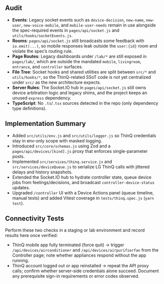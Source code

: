 ## Audit
- **Events**: Legacy socket events such as `device-decision`, `new-name`, `new-user`, `new-voice-mobile`, and `mobile-user-needs` remain in use alongside the spec-required events in `pages/api/socket.js` and `utils/hooks/socketEvents.js`.
- **Rooms**: `pages/api/socket.js` still broadcasts some feedback with `io.emit(...)`, so mobile responses leak outside the `user:{id}` room and violate the spec’s routing rule.
- **Page Routes**: Legacy dashboards under `/lab/*` are still exposed in `pages/lab/`, which are outside the mandated `mobile`, `livingroom`, `entrance`, and `controller` surfaces.
- **File Tree**: Socket hooks and shared utilities are split between `src/*` and `utils/hooks/*`, so the ThinQ-related SSoT code is not yet centralized under `src/` as the new architecture expects.
- **Server Rules**: The Socket.IO hub in `pages/api/socket.js` still owns device arbitration logic and legacy shims, and the project keeps an unused `express` dependency.
- **TypeScript**: No `.ts`/`.tsx` sources detected in the repo (only dependency type definitions).

## Implementation Summary
- Added `src/utils/env.js` and `src/utils/logger.js` so ThinQ credentials stay in env-only scope with masked logging.
- Introduced `src/core/schemas.js` using Zod and a `pages/api/devices/[kind].js` proxy that enforces single-parameter posts.
- Implemented `src/services/thinq.service.js` and `src/services/deviceQueue.js` to serialize LG ThinQ calls with jittered delays and history snapshots.
- Extended the Socket.IO hub to hydrate controller state, queue device jobs from feelings/decisions, and broadcast `controller-device-status` updates.
- Upgraded `/controller` UI with a Device Actions panel (queue timeline, manual tests) and added Vitest coverage in `tests/thinq.spec.js` (`yarn test`).

## Connectivity Tests
Perform these two checks in a staging or lab environment and record results here once verified:
- ThinQ mobile app fully terminated (force quit) → trigger `/api/devices/airconditioner` and `/api/devices/airpurifierfan` from the Controller page; note whether appliances respond without the app running.
- ThinQ account logged out or app reinstalled → repeat the API proxy calls; confirm whether server-side credentials alone succeed. Document any prerequisite sign-in requirements or error codes observed.

